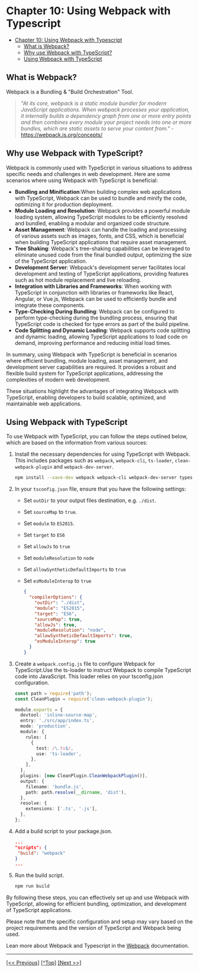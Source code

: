 # Chapter 10: Using Webpack with Typescript

- [Chapter 10: Using Webpack with Typescript](#chapter-10-using-webpack-with-typescript)
  - [What is Webpack?](#what-is-webpack)
  - [Why use Webpack with TypeScript?](#why-use-webpack-with-typescript)
  - [Using Webpack with TypeScript](#using-webpack-with-typescript)

## What is Webpack?

Webpack is a Bundling & "Build Orchestration" Tool. 

> *"At its core, webpack is a static module bundler for modern JavaScript applications. When webpack processes your application, it internally builds a dependency graph from one or more entry points and then combines every module your project needs into one or more bundles, which are static assets to serve your content from."* - https://webpack.js.org/concepts/

## Why use Webpack with TypeScript?

Webpack is commonly used with TypeScript in various situations to address specific needs and challenges in web development. Here are some scenarios where using Webpack with TypeScript is beneficial:

- **Bundling and Minification**:When building complex web applications with TypeScript, Webpack can be used to bundle and minify the code, optimizing it for production deployment.
- **Module Loading and Resolution**: Webpack provides a powerful module loading system, allowing TypeScript modules to be efficiently resolved and bundled, enabling a modular and organized code structure.
- **Asset Management**: Webpack can handle the loading and processing of various assets such as images, fonts, and CSS, which is beneficial when building TypeScript applications that require asset management.
- **Tree Shaking**: Webpack's tree-shaking capabilities can be leveraged to eliminate unused code from the final bundled output, optimizing the size of the TypeScript application.
- **Development Server**: Webpack's development server facilitates local development and testing of TypeScript applications, providing features such as hot module replacement and live reloading.
- **Integration with Libraries and Frameworks**: When working with TypeScript in conjunction with libraries or frameworks like React, Angular, or Vue.js, Webpack can be used to efficiently bundle and integrate these components.
- **Type-Checking During Bundling**: Webpack can be configured to perform type-checking during the bundling process, ensuring that TypeScript code is checked for type errors as part of the build pipeline.
- **Code Splitting and Dynamic Loading**: Webpack supports code splitting and dynamic loading, allowing TypeScript applications to load code on demand, improving performance and reducing initial load times.

In summary, using Webpack with TypeScript is beneficial in scenarios where efficient bundling, module loading, asset management, and development server capabilities are required. It provides a robust and flexible build system for TypeScript applications, addressing the complexities of modern web development.

These situations highlight the advantages of integrating Webpack with TypeScript, enabling developers to build scalable, optimized, and maintainable web applications.

## Using Webpack with TypeScript

To use Webpack with TypeScript, you can follow the steps outlined below, which are based on the information from various sources:

1. Install the necessary dependencies for using TypeScript with Webpack. This includes packages such as `webpack`, `webpack-cli`, `ts-loader`, `clean-webpack-plugin` and `webpack-dev-server`.

    ```bash
    npm install --save-dev webpack webpack-cli webpack-dev-server typescript ts-loader
    ```

2. In your `tsconfig.json` file, ensure that you have the following settings:
   - Set `outDir` to your output files destination, e.g. `./dist`.
   - Set `sourceMap` to `true`.
   - Set `module` to `ES2015`.
   - Set `target` to `ES6`
   - Set `allowJs` to `true`
   - Set `moduleResolution` to `node`
   - Set `allowSyntheticDefaultImports` to `true`
   - Set `esModuleInterop` to `true`

      ```json
      {
        "compilerOptions": {
          "outDir": "./dist",
          "module": "ES2015",
          "target": "ES6",
          "sourceMap": true,
          "allowJs": true,
          "moduleResolution": "node",
          "allowSyntheticDefaultImports": true,
          "esModuleInterop": true
        }
      }
      ```

3. Create a `webpack.config.js` file to configure Webpack for TypeScript.Use the ts-loader to instruct Webpack to compile TypeScript code into JavaScript. This loader relies on your tsconfig.json configuration.
  
      ```TypeScript
      const path = require('path');
      const CleanPlugin = require('clean-webpack-plugin');

      module.exports = {
        devtool: 'inline-source-map',
        entry: './src/app/index.ts',
        mode: 'production',
        module: {
          rules: [
            {
              test: /\.ts$/,
              use: 'ts-loader',
            },
          ],
        },
        plugins: [new CleanPlugin.CleanWebpackPlugin()],
        output: {
          filename: 'bundle.js',
          path: path.resolve(__dirname, 'dist'),
        },
        resolve: {
          extensions: ['.ts', '.js'],
        },
      };
      ```

4. Add a build script to your package.json.
   ```JSON
   ...
   "scripts": {
    "build": "webpack"
   }
   ...
   ```
5. Run the build script.
   ```bash
   npm run build
   ```

By following these steps, you can effectively set up and use Webpack with TypeScript, allowing for efficient bundling, optimization, and development of TypeScript applications.

Please note that the specific configuration and setup may vary based on the project requirements and the version of TypeScript and Webpack being used.

Lean more about Webpack and Typescript in the [Webpack](https://webpack.js.org/guides/typescript/) documentation.

--- 

[[<< Previous]](../Chapter-09/README.md) [[^Top]](#chapter-10-using-webpack-with-typescript) [[Next >>]](../Chapter-11/README.md)